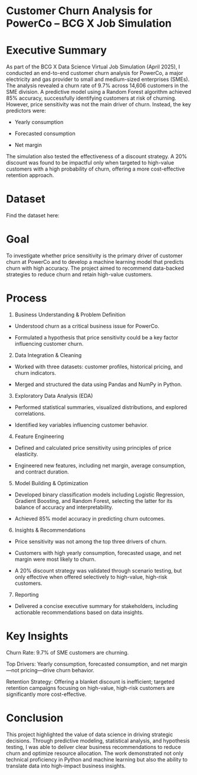 # Customer Churn Analysis for PowerCo – BCG X Job Simulation

# Executive Summary
As part of the BCG X Data Science Virtual Job Simulation (April 2025), I conducted an end-to-end customer churn analysis for PowerCo, a major electricity and gas provider to small and medium-sized enterprises (SMEs). The analysis revealed a churn rate of 9.7% across 14,606 customers in the SME division. A predictive model using a Random Forest algorithm achieved 85% accuracy, successfully identifying customers at risk of churning. However, price sensitivity was not the main driver of churn. Instead, the key predictors were:

- Yearly consumption

- Forecasted consumption

- Net margin

The simulation also tested the effectiveness of a discount strategy. A 20% discount was found to be impactful only when targeted to high-value customers with a high probability of churn, offering a more cost-effective retention approach.

# Dataset
Find the dataset here:

# Goal
To investigate whether price sensitivity is the primary driver of customer churn at PowerCo and to develop a machine learning model that predicts churn with high accuracy. The project aimed to recommend data-backed strategies to reduce churn and retain high-value customers.

# Process
1. Business Understanding & Problem Definition

- Understood churn as a critical business issue for PowerCo.

- Formulated a hypothesis that price sensitivity could be a key factor influencing customer churn.

2. Data Integration & Cleaning

- Worked with three datasets: customer profiles, historical pricing, and churn indicators.

- Merged and structured the data using Pandas and NumPy in Python.

3. Exploratory Data Analysis (EDA)

- Performed statistical summaries, visualized distributions, and explored correlations.

- Identified key variables influencing customer behavior.

4. Feature Engineering

- Defined and calculated price sensitivity using principles of price elasticity.

- Engineered new features, including net margin, average consumption, and contract duration.

5. Model Building & Optimization

- Developed binary classification models including Logistic Regression, Gradient Boosting, and Random Forest, selecting the latter for its balance of accuracy and interpretability.

- Achieved 85% model accuracy in predicting churn outcomes.

6. Insights & Recommendations

- Price sensitivity was not among the top three drivers of churn.

- Customers with high yearly consumption, forecasted usage, and net margin were most likely to churn.

- A 20% discount strategy was validated through scenario testing, but only effective when offered selectively to high-value, high-risk customers.

7. Reporting

- Delivered a concise executive summary for stakeholders, including actionable recommendations based on data insights.

# Key Insights
Churn Rate: 9.7% of SME customers are churning.

Top Drivers: Yearly consumption, forecasted consumption, and net margin—not pricing—drive churn behavior.

Retention Strategy: Offering a blanket discount is inefficient; targeted retention campaigns focusing on high-value, high-risk customers are significantly more cost-effective.

# Conclusion
This project highlighted the value of data science in driving strategic decisions. Through predictive modeling, statistical analysis, and hypothesis testing, I was able to deliver clear business recommendations to reduce churn and optimize resource allocation. The work demonstrated not only technical proficiency in Python and machine learning but also the ability to translate data into high-impact business insights.

